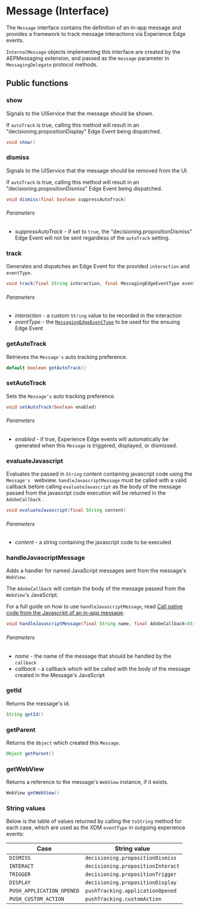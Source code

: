 # Message (Interface)

The `Message` interface contains the definition of an in-app message and provides a framework to track message interactions via Experience Edge events.

`InternalMessage` objects implementing this interface are created by the AEPMessaging extension, and passed as the `message` parameter in `MessagingDelegate` protocol methods.

## Public functions

### show

Signals to the UIService that the message should be shown.

If `autoTrack` is true, calling this method will result in an "decisioning.propositionDisplay" Edge Event being dispatched.

```java
void show()
```

### dismiss

Signals to the UIService that the message should be removed from the UI.

If `autoTrack` is true, calling this method will result in an "decisioning.propositionDismiss" Edge Event being dispatched.

```java
void dismiss(final boolean suppressAutoTrack)
```

###### Parameters

* *suppressAutoTrack* - if set to `true`, the "decisioning.propositionDismiss" Edge Event will not be sent regardless of the `autoTrack` setting.

### track

Generates and dispatches an Edge Event for the provided `interaction` and `eventType`.

```java
void track(final String interaction, final MessagingEdgeEventType eventType)
```

###### Parameters

* *interaction* - a custom `String` value to be recorded in the interaction
* _eventType_ - the [`MessagingEdgeEventType`](./../enum-public-classes/enum-messaging-edge-event-type.md) to be used for the ensuing Edge Event

### getAutoTrack

Retrieves the `Message's` auto tracking preference.

```java
default boolean getAutoTrack()
```

### setAutoTrack

Sets the `Message's` auto tracking preference.

```java
void setAutoTrack(boolean enabled)
```

###### Parameters

* *enabled* - if true, Experience Edge events will automatically be generated when this `Message` is triggered, displayed, or dismissed.

### evaluateJavascript

Evaluates the passed in `String` content containing javascript code using the `Message's ` webview. `handleJavascriptMessage` must be called with a valid callback before calling `evaluateJavascript` as the body of the message passed from the javascript code execution will be returned in the `AdobeCallback` .

```java
void evaluateJavascript(final String content)
```

###### Parameters

* *content* - a string containing the javascript code to be executed

### handleJavascriptMessage

Adds a handler for named JavaScript messages sent from the message's `WebView`.

The  `AdobeCallback` will contain the body of the message passed from the `WebView`'s JavaScript.

For a full guide on how to use `handleJavascriptMessage`, read [Call native code from the Javascript of an in-app message](./../in-app-messaging/how-to-call-native-from-javascript.md).

```java
void handleJavascriptMessage(final String name, final AdobeCallback<String> callback)
```

###### Parameters

* *name* - the name of the message that should be handled by the `callback`
* *callback* - a callback which will be called with the body of the message created in the Message's JavaScript

### getId

Returns the message's id.

```java
String getId()
```

### getParent

Returns the `Object` which created this `Message`.

```java
Object getParent()
```

### getWebView

Returns a reference to the message's  `WebView`  instance, if it exists.

```java
WebView getWebView()
```

### String values

Below is the table of values returned by calling the `toString` method for each case, which are used as the XDM `eventType` in outgoing experience events:

| Case                      | String value                      |
| ------------------------- | --------------------------------- |
| `DISMISS`                 | `decisioning.propositionDismiss`  |
| `INTERACT`                | `decisioning.propositionInteract` |
| `TRIGGER`                 | `decisioning.propositionTrigger`  |
| `DISPLAY`                 | `decisioning.propositionDisplay`  |
| `PUSH_APPLICATION_OPENED` | `pushTracking.applicationOpened`  |
| `PUSH_CUSTOM_ACTION`      | `pushTracking.customAction`       |
